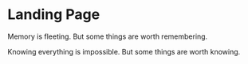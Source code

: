 # Landing Page


Memory is fleeting. But some things are worth remembering.

Knowing everything is impossible. But some things are worth knowing.

